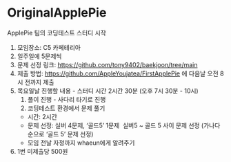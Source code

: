# OriginalApplePie
ApplePie 팀의 코딩테스트 스터디 시작

1. 모임장소: C5 카페테리아
2. 일주일에 5문제씩 
3. 문제 선정 링크: https://github.com/tony9402/baekjoon/tree/main
4. 제출 방법: https://github.com/AppleYoujatea/FirstApplePie 에 다음날 오전 8시 전까지 제출  <br/>
5. 목요일날 진행할 내용 - 스터디 시간 2시간 30분 (오후 7시 30분 - 10시)
    1. 풀이 진행 - 사다리 타기로 진행
    2. 코딩테스트 환경에서 문제 풀기 
      * 시간: 2시간 
      * 문제 선정: 실버 4문제, ‘골드5’ 1문제 
        실버5 ~ 골드 5 사이 문제 선정 (가나다 순으로 ‘골드 5’ 문제 선정) 
      * 모임 전날 자정까지 whaeun에게 알려주기
5. 1번 미제출당 500원
